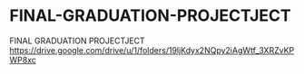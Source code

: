 # FINAL-GRADUATION-PROJECTJECT
FINAL GRADUATION PROJECTJECT
https://drive.google.com/drive/u/1/folders/19ljKdyx2NQpy2iAgWtf_3XRZvKPWP8xc
